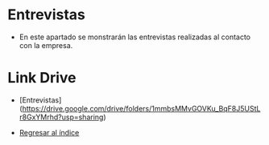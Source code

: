 # Entrevistas

* En este apartado se monstrarán las entrevistas realizadas al contacto con la empresa.

# Link Drive

* [Entrevistas] (https://drive.google.com/drive/folders/1mmbsMMvGOVKu_BqF8J5UStLr8GxYMrhd?usp=sharing)

* [Regresar al índice](../README.md)
